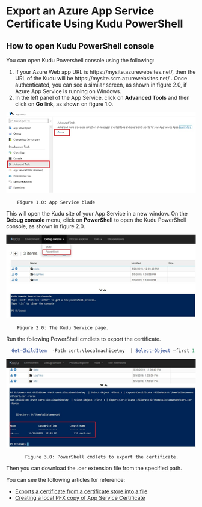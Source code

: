 Export an Azure App Service Certificate Using Kudu PowerShell
===========================================================

How to open Kudu PowerShell console
--------------------------
You can open Kudu Powershell console using the following:
1. If your Azure Web app URL is h<span>ttps://</span>mysite.azurewebsites.net/, then the URL of the Kudu will be h<span>ttps://</span>mysite.scm.azurewebsites.net/ .  Once authenticated, you can see a similar screen, as shown in figure 2.0, if Azure App Service is running on Windows.
2. In the left panel of the App Service, click on **Advanced Tools** and then click on **Go** link, as shown on figure 1.0. 

 ![Image](https://github.com/cloudstk/articles/blob/master/azure/media/azure-app-service-blade.jpg "icon")
        
        Figure 1.0: App Service blade


This will open the Kudu site of your App Service in a new window. On the **Debug console** menu, click on **PowerShell** to open the Kudu PowerShell console, as shown in figure 2.0.

 ![Image](https://github.com/cloudstk/articles/blob/master/azure/media/kudu-powershell-console.jpg "icon")

        Figure 2.0: The Kudu Service page.


Run the following PowerShell cmdlets to export the certificate.

```powershell
  Get-ChildItem  -Path cert:\localmachice\my  | Select-Object –first 1 | Export-Certifactte  -FilePath D:\home\site\wwwroot\cert.cer –Force
```

 ![Image](https://github.com/cloudstk/articles/blob/master/azure/media/cmdlet-to-export-the-certificate.jpg "icon")

           Figure 3.0: PowerShell cmdlets to export the certificate.


Then you can download the .cer extension file from the specified path.

You can see the following articles for reference:
* [Exports a certificate from a certificate store into a file ](https://docs.microsoft.com/en-us/powershell/module/pkiclient/export-certificate?view=win10-ps) 
* [Creating a local PFX copy of App Service Certificate ](https://azure.github.io/AppService/2017/02/24/Creating-a-local-PFX-copy-of-App-Service-Certificate.html) 



